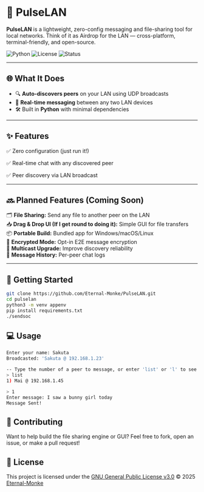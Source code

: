 # 🚦 PulseLAN

**PulseLAN** is a lightweight, zero-config messaging and file-sharing tool for local networks. Think of it as Airdrop for the LAN — cross-platform, terminal-friendly, and open-source.

![Python](https://img.shields.io/badge/Python-3.9%2B-blue?style=flat&logo=python)
![License](https://img.shields.io/badge/License-GPLv3-blue.svg)
![Status](https://img.shields.io/badge/Status-Alpha-red)

---

## 🌐 What It Does

- 🔍 **Auto-discovers peers** on your LAN using UDP broadcasts
- 💬 **Real-time messaging** between any two LAN devices
- 🛠️ Built in **Python** with minimal dependencies

---

## ✨ Features

✅ Zero configuration (just run it!)

✅ Real-time chat with any discovered peer

✅ Peer discovery via LAN broadcast

---

## 🔜 Planned Features (Coming Soon)

🗂️ **File Sharing:** Send any file to another peer on the LAN  
📥 **Drag & Drop UI (If I get round to doing it):** Simple GUI for file transfers  
📦 **Portable Build:** Bundled app for Windows/macOS/Linux  
🔐 **Encrypted Mode:** Opt-in E2E message encryption  
📡 **Multicast Upgrade:** Improve discovery reliability  
📜 **Message History:** Per-peer chat logs

---

## 🚀 Getting Started

```bash
git clone https://github.com/Eternal-Monke/PulseLAN.git
cd pulselan
python3 -m venv appenv
pip install requirements.txt
./sendsoc
```

## 💻 Usage

```bash
Enter your name: Sakuta
Broadcasted: 'Sakuta @ 192.168.1.23'

-- Type the number of a peer to message, or enter 'list' or 'l' to see peers --
> list
1) Mai @ 192.168.1.45

> 1
Enter message: I saw a bunny girl today
Message Sent!
```

## 🤝 Contributing

Want to help build the file sharing engine or GUI?
Feel free to fork, open an issue, or make a pull request!

## 📜 License

This project is licensed under the [GNU General Public License v3.0](https://www.gnu.org/licenses/gpl-3.0.en.html) © 2025 [Eternal-Monke](http://github.com/Eternal-Monke)
